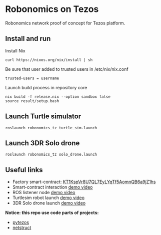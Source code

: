Robonomics on Tezos
===================

Robonomics network proof of concept for Tezos platform.

Install and run
---------------

Install Nix

    curl https://nixos.org/nix/install | sh

Be sure that user added to trusted users in /etc/nix/nix.conf

    trusted-users = username

Launch build process in repository core

    nix build -f release.nix --option sandbox false
    source result/setup.bash

Launch Turtle simulator
-----------------------

    roslaunch robonomics_tz turtle_sim.launch

Launch 3DR Solo drone
---------------------

    roslaunch robonomics_tz solo_drone.launch

Useful links
------------

* Factory smart-contract: [KT1KspVr8U7QL7EyLYqTf5AomnQB6a9jZ1hs](https://alphanet.tzscan.io/KT1KspVr8U7QL7EyLYqTf5AomnQB6a9jZ1hs)
* Smart-contract interaction [demo video](https://cloud.mail.ru/public/5siR/wi9S3BjHa)
* ROS listener node [demo video](https://cloud.mail.ru/public/3vFt/43w88DGoL)
* Turtlesim robot launch [demo video](https://cloud.mail.ru/public/2qxp/4f8ZLGXTS)
* 3DR Solo drone launch [demo video](https://cloud.mail.ru/public/23Wx/2D9fzRrB9)

**Notice: this repo use code parts of projects:**

* [pytezos](https://github.com/murbard/pytezos)
* [netstruct](https://pypi.org/project/netstruct/)
